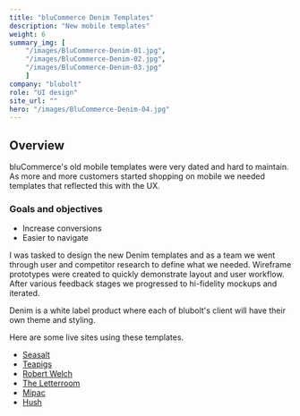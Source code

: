 ```yaml
---
title: "bluCommerce Denim Templates"
description: "New mobile templates"
weight: 6
summary_img: [
    "/images/BluCommerce-Denim-01.jpg",
    "/images/BluCommerce-Denim-02.jpg",
    "/images/BluCommerce-Denim-03.jpg"
    ]
company: "blubolt"
role: "UI design"
site_url: ""
hero: "/images/BluCommerce-Denim-04.jpg"
---
```


## Overview

bluCommerce's old mobile templates were very dated and hard to maintain. As more and more customers started shopping on mobile we needed templates that reflected this with the UX.

### Goals and objectives

* Increase conversions
* Easier to navigate

I was tasked to design the new Denim templates and as a team we went through user and competitor research to define what we needed. Wireframe prototypes were created to quickly demonstrate layout and user workflow. After various feedback stages we progressed to hi-fidelity mockups and iterated.

Denim is a white label product where each of blubolt's client will have their own theme and styling.

Here are some live sites using these templates.

<ul class="gamma list-unstyled mb-0">
    <li><a href="https://www.seasaltcornwall.co.uk/m">Seasalt</a></li>
    <li><a href="https://www.teapigs.co.uk/m">Teapigs</a></li>
    <li><a href="https://www.seasaltcornwall.co.uk/m">Robert Welch</a></li>
    <li><a href="https://www.theletteroom.com/m">The Letterroom</a></li>
    <li><a href="https://www.mi-pac.com/m">Mipac</a></li>
    <li><a href="https://www.hush-uk.com/m">Hush</a></li>
</ul>